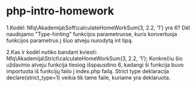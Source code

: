 # php-intro-homework

1.Kodėl: Nfq\Akademija\Soft\calculateHomeWorkSum(3, 2.2, ‘1’) yra 6?
  Dėl naudojamo "Type-hinting" funkcijos parametruose, kuris konvertuoja funkcijos parametrus į šiuo atveju nurodytą int tipą.
  
2.Kas ir kodėl nutiko bandant kviesti: Nfq\Akademija\Strict\calculateHomeWorkSum(3, 2.2, ‘1’);
  Konkrečiu šio uždavinio atveju funkcija tiesiog išspausdino 6, kadangi ši funkcija buvo importuota iš funkcijų failo į index.php failą. 
  Strict type deklaracija declare(strict_type=1) veikia tik tame faile, kuriame yra deklaruota.
  
